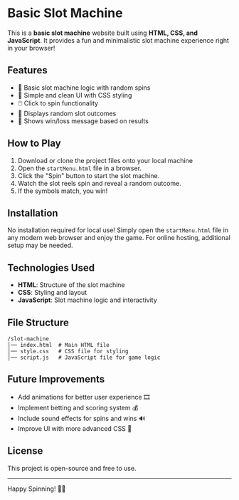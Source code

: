 # Basic Slot Machine

This is a **basic slot machine** website built using **HTML, CSS, and JavaScript**. It provides a fun and minimalistic slot machine experience right in your browser!

## Features

- 🎰 Basic slot machine logic with random spins
- 🎨 Simple and clean UI with CSS styling
- 🖱️ Click to spin functionality
- 🔄 Displays random slot outcomes
- 🎉 Shows win/loss message based on results

## How to Play

1. Download or clone the project files onto your local machine
2. Open the `startMenu.html` file in a browser.
3. Click the "Spin" button to start the slot machine.
4. Watch the slot reels spin and reveal a random outcome.
5. If the symbols match, you win!

## Installation

No installation required for local use! Simply open the `startMenu.html` file in any modern web browser and enjoy the game. For online hosting, additional setup may be needed.

## Technologies Used

- **HTML**: Structure of the slot machine
- **CSS**: Styling and layout
- **JavaScript**: Slot machine logic and interactivity

## File Structure

```
/slot-machine
│── index.html  # Main HTML file
│── style.css   # CSS file for styling
│── script.js   # JavaScript file for game logic
```

## Future Improvements

- Add animations for better user experience 🎞️
- Implement betting and scoring system 💰
- Include sound effects for spins and wins 🔊
- Improve UI with more advanced CSS 🎨

## License

This project is open-source and free to use.

---

Happy Spinning! 🎰🎉

